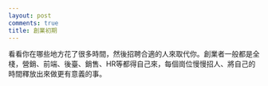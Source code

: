 ```yaml
---
layout: post
comments: true
title: 創業初期
---
```




看看你在哪些地方花了很多時間，然後招聘合適的人來取代你。創業者一般都是全棧，營銷、前端、後臺、銷售、HR等都得自己來，每個崗位慢慢招人、將自己的時間釋放出來做更有意義的事。

